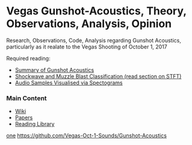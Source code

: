 # Vegas Gunshot-Acoustics, Theory, Observations, Analysis, Opinion
Research, Observations, Code, Analysis regarding Gunshot Acoustics, particularly as it realate to the Vegas Shooting of October 1, 2017

Required reading: 

* [Summary of Gunshot Acoustics](https://github.com/Vegas-Oct-1-Sounds/../Library/Summary%20of%20Gunshot%20Acoustics.pdf)
* [Shockwave and Muzzle Blast Classification (read section on STFT)](../Library/Shockwave%20and%20Muzzle%20Blast%20Classification%20vi%20Joint%20Time%20Frequency%20and%20Wavelet%20Analysis.pdf)
* [Audio Samples Visualised via Spectograms](../Papers/Sound_Samples_With_Spectograms.pdf)

### Main Content

* [Wiki](https://github.com/Vegas-Oct-1-Sounds/Gunshot-Acoustics/wiki)  
* [Papers](../Papers)   
* [Reading Library](../Library)

[one](one)
https://github.com/Vegas-Oct-1-Sounds/Gunshot-Acoustics
